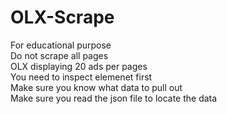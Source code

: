 # OLX-Scrape
For educational purpose \
Do not scrape all pages \
OLX displaying 20 ads per pages \
You need to inspect elemenet first \
Make sure you know what data to pull out \
Make sure you read the json file to locate the data
